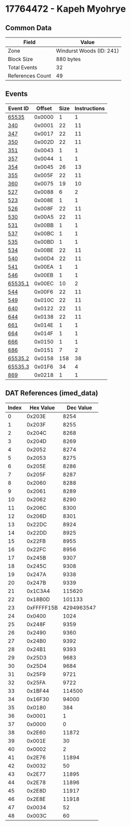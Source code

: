# 17764472 - Kapeh Myohrye

## Common Data

| Field            | Value                    |
|------------------|--------------------------|
| Zone             | Windurst Woods (ID: 241) |
| Block Size       | 880 bytes                |
| Total Events     | 32                       |
| References Count | 49                       |

## Events

| Event ID                | Offset   |   Size |   Instructions |
|-------------------------|----------|--------|----------------|
| [65535](./65535.md)     | 0x0000   |      1 |              1 |
| [340](./340.md)         | 0x0001   |     22 |             11 |
| [347](./347.md)         | 0x0017   |     22 |             11 |
| [350](./350.md)         | 0x002D   |     22 |             11 |
| [351](./351.md)         | 0x0043   |      1 |              1 |
| [357](./357.md)         | 0x0044   |      1 |              1 |
| [354](./354.md)         | 0x0045   |     26 |             13 |
| [355](./355.md)         | 0x005F   |     22 |             11 |
| [360](./360.md)         | 0x0075   |     19 |             10 |
| [527](./527.md)         | 0x0088   |      6 |              2 |
| [523](./523.md)         | 0x008E   |      1 |              1 |
| [526](./526.md)         | 0x008F   |     22 |             11 |
| [530](./530.md)         | 0x00A5   |     22 |             11 |
| [531](./531.md)         | 0x00BB   |      1 |              1 |
| [537](./537.md)         | 0x00BC   |      1 |              1 |
| [535](./535.md)         | 0x00BD   |      1 |              1 |
| [534](./534.md)         | 0x00BE   |     22 |             11 |
| [540](./540.md)         | 0x00D4   |     22 |             11 |
| [541](./541.md)         | 0x00EA   |      1 |              1 |
| [546](./546.md)         | 0x00EB   |      1 |              1 |
| [65535.1](./65535.1.md) | 0x00EC   |     10 |              2 |
| [544](./544.md)         | 0x00F6   |     22 |             11 |
| [549](./549.md)         | 0x010C   |     22 |             11 |
| [640](./640.md)         | 0x0122   |     22 |             11 |
| [644](./644.md)         | 0x0138   |     22 |             11 |
| [661](./661.md)         | 0x014E   |      1 |              1 |
| [664](./664.md)         | 0x014F   |      1 |              1 |
| [666](./666.md)         | 0x0150   |      1 |              1 |
| [686](./686.md)         | 0x0151   |      7 |              2 |
| [65535.2](./65535.2.md) | 0x0158   |    158 |             38 |
| [65535.3](./65535.3.md) | 0x01F6   |     34 |              4 |
| [869](./869.md)         | 0x0218   |      1 |              1 |

## DAT References (imed_data)

|   Index | Hex Value   |   Dec Value |
|---------|-------------|-------------|
|       0 | 0x203E      |        8254 |
|       1 | 0x203F      |        8255 |
|       2 | 0x204C      |        8268 |
|       3 | 0x204D      |        8269 |
|       4 | 0x2052      |        8274 |
|       5 | 0x2053      |        8275 |
|       6 | 0x205E      |        8286 |
|       7 | 0x205F      |        8287 |
|       8 | 0x2060      |        8288 |
|       9 | 0x2061      |        8289 |
|      10 | 0x2062      |        8290 |
|      11 | 0x206C      |        8300 |
|      12 | 0x206D      |        8301 |
|      13 | 0x22DC      |        8924 |
|      14 | 0x22DD      |        8925 |
|      15 | 0x22FB      |        8955 |
|      16 | 0x22FC      |        8956 |
|      17 | 0x245B      |        9307 |
|      18 | 0x245C      |        9308 |
|      19 | 0x247A      |        9338 |
|      20 | 0x247B      |        9339 |
|      21 | 0x1C3A4     |      115620 |
|      22 | 0x18B0D     |      101133 |
|      23 | 0xFFFFF15B  |  4294963547 |
|      24 | 0x0400      |        1024 |
|      25 | 0x248F      |        9359 |
|      26 | 0x2490      |        9360 |
|      27 | 0x24B0      |        9392 |
|      28 | 0x24B1      |        9393 |
|      29 | 0x25D3      |        9683 |
|      30 | 0x25D4      |        9684 |
|      31 | 0x25F9      |        9721 |
|      32 | 0x25FA      |        9722 |
|      33 | 0x1BF44     |      114500 |
|      34 | 0x16F30     |       94000 |
|      35 | 0x0180      |         384 |
|      36 | 0x0001      |           1 |
|      37 | 0x0000      |           0 |
|      38 | 0x2E60      |       11872 |
|      39 | 0x001E      |          30 |
|      40 | 0x0002      |           2 |
|      41 | 0x2E76      |       11894 |
|      42 | 0x0032      |          50 |
|      43 | 0x2E77      |       11895 |
|      44 | 0x2E78      |       11896 |
|      45 | 0x2E8D      |       11917 |
|      46 | 0x2E8E      |       11918 |
|      47 | 0x0034      |          52 |
|      48 | 0x003C      |          60 |

